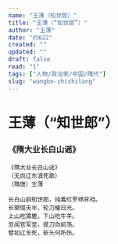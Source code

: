 ```yaml
---
name: "王薄（知世郎）"
title: "王薄（“知世郎”）"
author: "王薄"
date: "约622"
created: ""
updated: ""
draft: false
read: "1"
tags: ["人物/政治家/中国/隋代"]
slug: "wangbo-zhishilang"
---
```


# 王薄（“知世郎”）

### 《隋大业长白山谣》

```
《隋大业长白山谣》
（无向辽东浪死歌）
〔隋唐〕王薄

长白山前知世郎，纯着红罗绵背裆。
长槊侵天半，轮刀耀日光。
上山吃獐鹿，下山吃牛羊。
忽闻官军至，提刀向前荡。
譬如辽东死，斩头何所伤。
```
